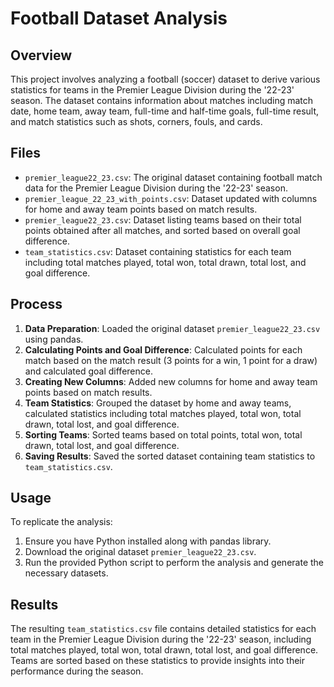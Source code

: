 # Football Dataset Analysis

## Overview

This project involves analyzing a football (soccer) dataset to derive various statistics for teams in the Premier League Division during the '22-23' season. The dataset contains information about matches including match date, home team, away team, full-time and half-time goals, full-time result, and match statistics such as shots, corners, fouls, and cards.

## Files

- `premier_league22_23.csv`: The original dataset containing football match data for the Premier League Division during the '22-23' season.
- `premier_league_22_23_with_points.csv`: Dataset updated with columns for home and away team points based on match results.
- `premier_league22_23.csv`: Dataset listing teams based on their total points obtained after all matches, and sorted based on overall goal difference.
- `team_statistics.csv`: Dataset containing statistics for each team including total matches played, total won, total drawn, total lost, and goal difference.

## Process

1. **Data Preparation**: Loaded the original dataset `premier_league22_23.csv` using pandas.
2. **Calculating Points and Goal Difference**: Calculated points for each match based on the match result (3 points for a win, 1 point for a draw) and calculated goal difference.
3. **Creating New Columns**: Added new columns for home and away team points based on match results.
4. **Team Statistics**: Grouped the dataset by home and away teams, calculated statistics including total matches played, total won, total drawn, total lost, and goal difference.
5. **Sorting Teams**: Sorted teams based on total points, total won, total drawn, total lost, and goal difference.
6. **Saving Results**: Saved the sorted dataset containing team statistics to `team_statistics.csv`.

## Usage

To replicate the analysis:

1. Ensure you have Python installed along with pandas library.
2. Download the original dataset `premier_league22_23.csv`.
3. Run the provided Python script to perform the analysis and generate the necessary datasets.

## Results

The resulting `team_statistics.csv` file contains detailed statistics for each team in the Premier League Division during the '22-23' season, including total matches played, total won, total drawn, total lost, and goal difference. Teams are sorted based on these statistics to provide insights into their performance during the season.

